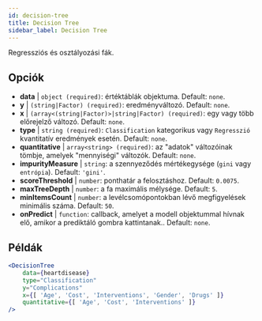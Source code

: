 ```yaml
---
id: decision-tree
title: Decision Tree
sidebar_label: Decision Tree
---
```


Regressziós és osztályozási fák.

## Opciók

* __data__ | `object (required)`: értéktáblák objektuma. Default: `none`.
* __y__ | `(string|Factor) (required)`: eredményváltozó. Default: `none`.
* __x__ | `(array<(string|Factor)>|string|Factor) (required)`: egy vagy több előrejelző változó. Default: `none`.
* __type__ | `string (required)`: `Classification` kategorikus vagy `Regresszió` kvantitatív eredmények esetén. Default: `none`.
* __quantitative__ | `array<string> (required)`: az "adatok" változóinak tömbje, amelyek "mennyiségi" változók. Default: `none`.
* __impurityMeasure__ | `string`: a szennyeződés mértékegysége (`gini` vagy `entrópia`). Default: `'gini'`.
* __scoreThreshold__ | `number`: ponthatár a felosztáshoz. Default: `0.0075`.
* __maxTreeDepth__ | `number`: a fa maximális mélysége. Default: `5`.
* __minItemsCount__ | `number`: a levélcsomópontokban lévő megfigyelések minimális száma. Default: `50`.
* __onPredict__ | `function`: callback, amelyet a modell objektummal hívnak elő, amikor a prediktáló gombra kattintanak.. Default: `none`.


## Példák

```jsx live
<DecisionTree 
    data={heartdisease} 
    type="Classification"
    y="Complications"
    x={[ 'Age', 'Cost', 'Interventions', 'Gender', 'Drugs' ]}
    quantitative={[ 'Age', 'Cost', 'Interventions' ]}
/>
```


